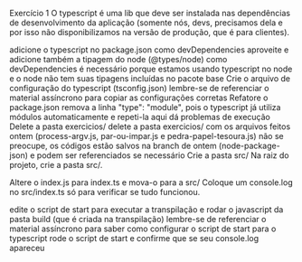 Exercício 1
O typescript é uma lib que deve ser instalada nas dependências de desenvolvimento da aplicação (somente nós, devs, precisamos dela e por isso não disponibilizamos na versão de produção, que é para clientes).

adicione o typescript no package.json como devDependencies
aproveite e adicione também a tipagem do node (@types/node) como devDependencies
é necessário porque estamos usando typescript no node e o node não tem suas tipagens incluídas no pacote base
Crie o arquivo de configuração do typescript (tsconfig.json)
lembre-se de referenciar o material assíncrono para copiar as configurações corretas
Refatore o package.json
remova a linha "type": "module", pois o typescript já utiliza módulos automaticamente e repeti-la aqui dá problemas de execução
Delete a pasta exercicios/
delete a pasta exercicios/ com os arquivos feitos ontem (process-argv.js, par-ou-impar.js e pedra-papel-tesoura.js)
não se preocupe, os códigos estão salvos na branch de ontem (node-package-json) e podem ser referenciados se necessário
Crie a pasta src/
Na raiz do projeto, crie a pasta src/.

Altere o index.js para index.ts e mova-o para a src/
Coloque um console.log no src/index.ts só para verificar se tudo funcionou.

edite o script de start para executar a transpilação e rodar o javascript da pasta build (que é criada na transpilação)
lembre-se de referenciar o material assíncrono para saber como configurar o script de start para o typescript
rode o script de start e confirme que se seu console.log apareceu